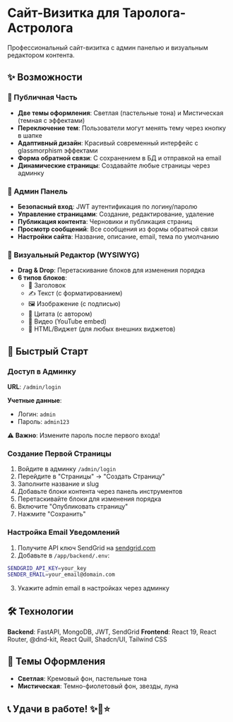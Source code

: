 # Сайт-Визитка для Таролога-Астролога

Профессиональный сайт-визитка с админ панелью и визуальным редактором контента.

## ✨ Возможности

### 🎨 Публичная Часть
- **Две темы оформления**: Светлая (пастельные тона) и Мистическая (темная с эффектами)
- **Переключение тем**: Пользователи могут менять тему через кнопку в шапке
- **Адаптивный дизайн**: Красивый современный интерфейс с glassmorphism эффектами
- **Форма обратной связи**: С сохранением в БД и отправкой на email
- **Динамические страницы**: Создавайте любые страницы через админку

### 🔐 Админ Панель
- **Безопасный вход**: JWT аутентификация по логину/паролю
- **Управление страницами**: Создание, редактирование, удаление
- **Публикация контента**: Черновики и публикация страниц
- **Просмотр сообщений**: Все сообщения из формы обратной связи
- **Настройки сайта**: Название, описание, email, тема по умолчанию

### 📝 Визуальный Редактор (WYSIWYG)
- **Drag & Drop**: Перетаскивание блоков для изменения порядка
- **6 типов блоков**:
  - 📄 Заголовок
  - ✍️ Текст (с форматированием)
  - 🖼️ Изображение (с подписью)
  - 💬 Цитата (с автором)
  - 🎥 Видео (YouTube embed)
  - 🔧 HTML/Виджет (для любых внешних виджетов)

## 🚀 Быстрый Старт

### Доступ в Админку

**URL**: `/admin/login`

**Учетные данные**:
- Логин: `admin`
- Пароль: `admin123`

⚠️ **Важно**: Измените пароль после первого входа!

### Создание Первой Страницы

1. Войдите в админку `/admin/login`
2. Перейдите в "Страницы" → "Создать Страницу"
3. Заполните название и slug
4. Добавьте блоки контента через панель инструментов
5. Перетаскивайте блоки для изменения порядка
6. Включите "Опубликовать страницу"
7. Нажмите "Сохранить"

### Настройка Email Уведомлений

1. Получите API ключ SendGrid на [sendgrid.com](https://sendgrid.com)
2. Добавьте в `/app/backend/.env`:
```bash
SENDGRID_API_KEY=your_key
SENDER_EMAIL=your_email@domain.com
```
3. Укажите admin email в настройках через админку

## 🛠 Технологии

**Backend**: FastAPI, MongoDB, JWT, SendGrid
**Frontend**: React 19, React Router, @dnd-kit, React Quill, Shadcn/UI, Tailwind CSS

## 🎨 Темы Оформления

- **Светлая**: Кремовый фон, пастельные тона
- **Мистическая**: Темно-фиолетовый фон, звезды, луна

## 📞 Удачи в работе! ✨🔮⭐
